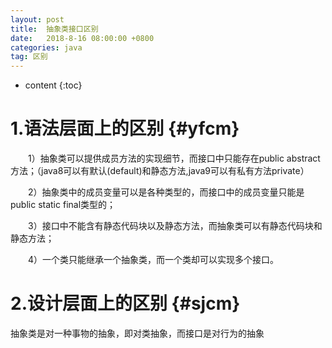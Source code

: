 ```yaml
---
layout: post
title:  抽象类接口区别
date:   2018-8-16 08:00:00 +0800
categories: java
tag: 区别
---
```


* content
{:toc}

1.语法层面上的区别			{#yfcm}
====================================

　　1）抽象类可以提供成员方法的实现细节，而接口中只能存在public abstract 方法；（java8可以有默认(default)和静态方法,java9可以有私有方法private）

　　2）抽象类中的成员变量可以是各种类型的，而接口中的成员变量只能是public static final类型的；

　　3）接口中不能含有静态代码块以及静态方法，而抽象类可以有静态代码块和静态方法；

　　4）一个类只能继承一个抽象类，而一个类却可以实现多个接口。

2.设计层面上的区别          {#sjcm}
====================================

抽象类是对一种事物的抽象，即对类抽象，而接口是对行为的抽象

